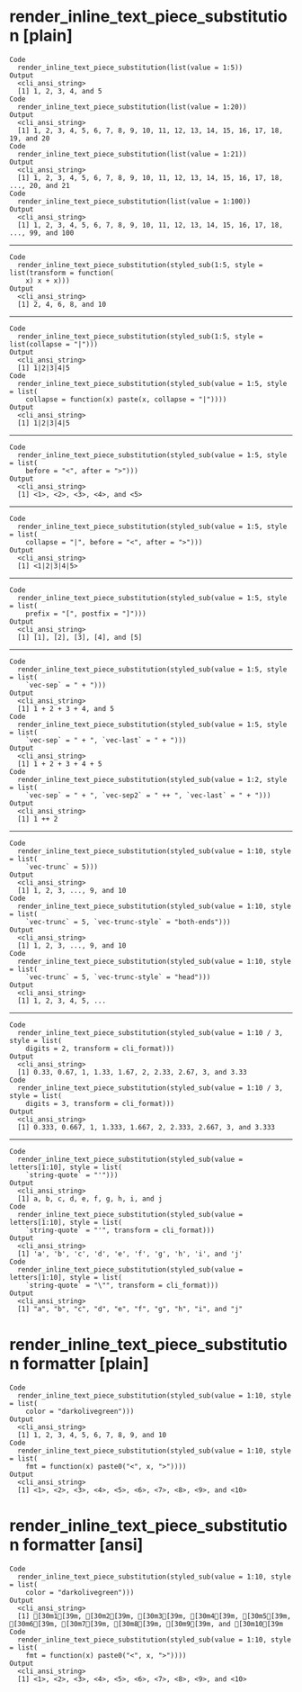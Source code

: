 # render_inline_text_piece_substitution [plain]

    Code
      render_inline_text_piece_substitution(list(value = 1:5))
    Output
      <cli_ansi_string>
      [1] 1, 2, 3, 4, and 5
    Code
      render_inline_text_piece_substitution(list(value = 1:20))
    Output
      <cli_ansi_string>
      [1] 1, 2, 3, 4, 5, 6, 7, 8, 9, 10, 11, 12, 13, 14, 15, 16, 17, 18, 19, and 20
    Code
      render_inline_text_piece_substitution(list(value = 1:21))
    Output
      <cli_ansi_string>
      [1] 1, 2, 3, 4, 5, 6, 7, 8, 9, 10, 11, 12, 13, 14, 15, 16, 17, 18, ..., 20, and 21
    Code
      render_inline_text_piece_substitution(list(value = 1:100))
    Output
      <cli_ansi_string>
      [1] 1, 2, 3, 4, 5, 6, 7, 8, 9, 10, 11, 12, 13, 14, 15, 16, 17, 18, ..., 99, and 100

---

    Code
      render_inline_text_piece_substitution(styled_sub(1:5, style = list(transform = function(
        x) x + x)))
    Output
      <cli_ansi_string>
      [1] 2, 4, 6, 8, and 10

---

    Code
      render_inline_text_piece_substitution(styled_sub(1:5, style = list(collapse = "|")))
    Output
      <cli_ansi_string>
      [1] 1|2|3|4|5
    Code
      render_inline_text_piece_substitution(styled_sub(value = 1:5, style = list(
        collapse = function(x) paste(x, collapse = "|"))))
    Output
      <cli_ansi_string>
      [1] 1|2|3|4|5

---

    Code
      render_inline_text_piece_substitution(styled_sub(value = 1:5, style = list(
        before = "<", after = ">")))
    Output
      <cli_ansi_string>
      [1] <1>, <2>, <3>, <4>, and <5>

---

    Code
      render_inline_text_piece_substitution(styled_sub(value = 1:5, style = list(
        collapse = "|", before = "<", after = ">")))
    Output
      <cli_ansi_string>
      [1] <1|2|3|4|5>

---

    Code
      render_inline_text_piece_substitution(styled_sub(value = 1:5, style = list(
        prefix = "[", postfix = "]")))
    Output
      <cli_ansi_string>
      [1] [1], [2], [3], [4], and [5]

---

    Code
      render_inline_text_piece_substitution(styled_sub(value = 1:5, style = list(
        `vec-sep` = " + ")))
    Output
      <cli_ansi_string>
      [1] 1 + 2 + 3 + 4, and 5
    Code
      render_inline_text_piece_substitution(styled_sub(value = 1:5, style = list(
        `vec-sep` = " + ", `vec-last` = " + ")))
    Output
      <cli_ansi_string>
      [1] 1 + 2 + 3 + 4 + 5
    Code
      render_inline_text_piece_substitution(styled_sub(value = 1:2, style = list(
        `vec-sep` = " + ", `vec-sep2` = " ++ ", `vec-last` = " + ")))
    Output
      <cli_ansi_string>
      [1] 1 ++ 2

---

    Code
      render_inline_text_piece_substitution(styled_sub(value = 1:10, style = list(
        `vec-trunc` = 5)))
    Output
      <cli_ansi_string>
      [1] 1, 2, 3, ..., 9, and 10
    Code
      render_inline_text_piece_substitution(styled_sub(value = 1:10, style = list(
        `vec-trunc` = 5, `vec-trunc-style` = "both-ends")))
    Output
      <cli_ansi_string>
      [1] 1, 2, 3, ..., 9, and 10
    Code
      render_inline_text_piece_substitution(styled_sub(value = 1:10, style = list(
        `vec-trunc` = 5, `vec-trunc-style` = "head")))
    Output
      <cli_ansi_string>
      [1] 1, 2, 3, 4, 5, ...

---

    Code
      render_inline_text_piece_substitution(styled_sub(value = 1:10 / 3, style = list(
        digits = 2, transform = cli_format)))
    Output
      <cli_ansi_string>
      [1] 0.33, 0.67, 1, 1.33, 1.67, 2, 2.33, 2.67, 3, and 3.33
    Code
      render_inline_text_piece_substitution(styled_sub(value = 1:10 / 3, style = list(
        digits = 3, transform = cli_format)))
    Output
      <cli_ansi_string>
      [1] 0.333, 0.667, 1, 1.333, 1.667, 2, 2.333, 2.667, 3, and 3.333

---

    Code
      render_inline_text_piece_substitution(styled_sub(value = letters[1:10], style = list(
        `string-quote` = "'")))
    Output
      <cli_ansi_string>
      [1] a, b, c, d, e, f, g, h, i, and j
    Code
      render_inline_text_piece_substitution(styled_sub(value = letters[1:10], style = list(
        `string-quote` = "'", transform = cli_format)))
    Output
      <cli_ansi_string>
      [1] 'a', 'b', 'c', 'd', 'e', 'f', 'g', 'h', 'i', and 'j'
    Code
      render_inline_text_piece_substitution(styled_sub(value = letters[1:10], style = list(
        `string-quote` = "\"", transform = cli_format)))
    Output
      <cli_ansi_string>
      [1] "a", "b", "c", "d", "e", "f", "g", "h", "i", and "j"

# render_inline_text_piece_substitution formatter [plain]

    Code
      render_inline_text_piece_substitution(styled_sub(value = 1:10, style = list(
        color = "darkolivegreen")))
    Output
      <cli_ansi_string>
      [1] 1, 2, 3, 4, 5, 6, 7, 8, 9, and 10
    Code
      render_inline_text_piece_substitution(styled_sub(value = 1:10, style = list(
        fmt = function(x) paste0("<", x, ">"))))
    Output
      <cli_ansi_string>
      [1] <1>, <2>, <3>, <4>, <5>, <6>, <7>, <8>, <9>, and <10>

# render_inline_text_piece_substitution formatter [ansi]

    Code
      render_inline_text_piece_substitution(styled_sub(value = 1:10, style = list(
        color = "darkolivegreen")))
    Output
      <cli_ansi_string>
      [1] [30m1[39m, [30m2[39m, [30m3[39m, [30m4[39m, [30m5[39m, [30m6[39m, [30m7[39m, [30m8[39m, [30m9[39m, and [30m10[39m
    Code
      render_inline_text_piece_substitution(styled_sub(value = 1:10, style = list(
        fmt = function(x) paste0("<", x, ">"))))
    Output
      <cli_ansi_string>
      [1] <1>, <2>, <3>, <4>, <5>, <6>, <7>, <8>, <9>, and <10>

